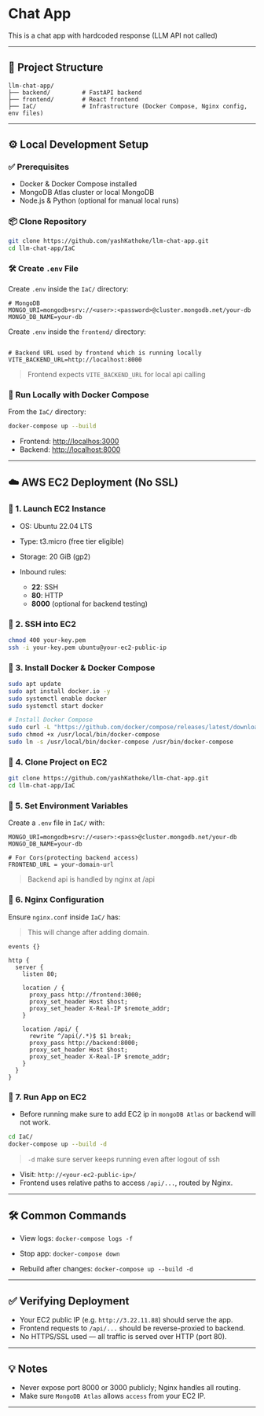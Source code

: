 #  Chat App

This is a chat app with hardcoded response (LLM API not called)

---

## 🧱 Project Structure

```
llm-chat-app/
├── backend/         # FastAPI backend
├── frontend/        # React frontend
├── IaC/             # Infrastructure (Docker Compose, Nginx config, env files)
```

---

## ⚙️ Local Development Setup

### ✅ Prerequisites

* Docker & Docker Compose installed
* MongoDB Atlas cluster or local MongoDB
* Node.js & Python (optional for manual local runs)

### 📦 Clone Repository

```bash
git clone https://github.com/yashKathoke/llm-chat-app.git
cd llm-chat-app/IaC
```

### 🛠️ Create `.env` File

Create `.env` inside the `IaC/` directory:

```env
# MongoDB
MONGO_URI=mongodb+srv://<user>:<password>@cluster.mongodb.net/your-db
MONGO_DB_NAME=your-db

```
Create `.env` inside the `frontend/` directory:

```env

# Backend URL used by frontend which is running locally
VITE_BACKEND_URL=http://localhost:8000
```

> Frontend expects `VITE_BACKEND_URL` for local api calling

### 🚀 Run Locally with Docker Compose

From the `IaC/` directory:

```bash
docker-compose up --build
```

* Frontend: [http://localhos:3000](http://localhost:3000)
* Backend: [http://localhost:8000](http://localhost:8000/docs)

---

## ☁️ AWS EC2 Deployment (No SSL)

### 🔹 1. Launch EC2 Instance

* OS: Ubuntu 22.04 LTS
* Type: t3.micro (free tier eligible)
* Storage: 20 GiB (gp2)
* Inbound rules:

  * **22**: SSH
  * **80**: HTTP
  * **8000** (optional for backend testing)

### 🔹 2. SSH into EC2

```bash
chmod 400 your-key.pem
ssh -i your-key.pem ubuntu@your-ec2-public-ip
```

### 🔹 3. Install Docker & Docker Compose

```bash
sudo apt update
sudo apt install docker.io -y
sudo systemctl enable docker
sudo systemctl start docker

# Install Docker Compose
sudo curl -L "https://github.com/docker/compose/releases/latest/download/docker-compose-$(uname -s)-$(uname -m)" -o /usr/local/bin/docker-compose
sudo chmod +x /usr/local/bin/docker-compose
sudo ln -s /usr/local/bin/docker-compose /usr/bin/docker-compose
```

### 🔹 4. Clone Project on EC2

```bash
git clone https://github.com/yashKathoke/llm-chat-app.git
cd llm-chat-app/IaC
```

### 🔹 5. Set Environment Variables

Create a `.env` file in `IaC/` with:

```env
MONGO_URI=mongodb+srv://<user>:<pass>@cluster.mongodb.net/your-db
MONGO_DB_NAME=your-db

# For Cors(protecting backend access)
FRONTEND_URL = your-domain-url 
```
> Backend api is handled by nginx at /api

### 🔹 6. Nginx Configuration

Ensure `nginx.conf` inside `IaC/` has:

>This will change after adding domain.

```nginx
events {}

http {
  server {
    listen 80;

    location / {
      proxy_pass http://frontend:3000;
      proxy_set_header Host $host;
      proxy_set_header X-Real-IP $remote_addr;
    }

    location /api/ {
      rewrite ^/api(/.*)$ $1 break;
      proxy_pass http://backend:8000;
      proxy_set_header Host $host;
      proxy_set_header X-Real-IP $remote_addr;
    }
  }
}
```

### 🔹 7. Run App on EC2

* Before running make sure to add EC2 ip in `mongoDB Atlas` or backend will not work.

```bash
cd IaC/
docker-compose up --build -d
```
> `-d` make sure server keeps running even after logout of ssh

* Visit: `http://<your-ec2-public-ip>/`
* Frontend uses relative paths to access `/api/...`, routed by Nginx.

---

## 🛠️ Common Commands

* View logs:
  `docker-compose logs -f`

* Stop app:
  `docker-compose down`

* Rebuild after changes:
  `docker-compose up --build -d`

---

## ✅ Verifying Deployment

* Your EC2 public IP (e.g. `http://3.22.11.88`) should serve the app.
* Frontend requests to `/api/...` should be reverse-proxied to backend.
* No HTTPS/SSL used — all traffic is served over HTTP (port 80).

---

## 💡 Notes

* Never expose port 8000 or 3000 publicly; Nginx handles all routing.
* Make sure `MongoDB Atlas` allows `access` from your EC2 IP.


---


